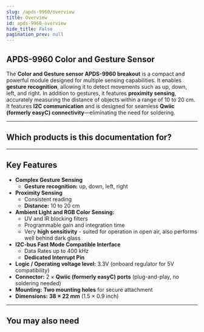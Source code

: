 ```yaml
---
slug: /apds-9960/overview
title: Overview
id: apds-9960-overview 
hide_title: False
pagination_prev: null
---
```


## APDS-9960 Color and Gesture Sensor

The **Color and Gesture sensor APDS-9960 breakout** is a compact and powerful module designed for multiple sensing capabilities. It enables **gesture recognition**, allowing it to detect movements such as up, down, left, and right. In addition to gestures, it features **proximity sensing**, accurately measuring the distance of objects within a range of 10 to 20 cm. It features **I2C communication** and is designed for seamless **Qwiic (formerly easyC) connectivity**—eliminating the need for soldering.


<CenteredImage src="/img/apds-9960/333002.jpg" alt="apds9960 Color and Gesture Sensor" caption="APDS-9960 Color and Gesture Sensor" />

---

## Which products is this documentation for?

<QuickLink 
  title="Color and Gesture sensor APDS-9960 breakout" 
  description="333002"
  url="https://soldered.com/product/color-gesture-sensor-apds-9960-breakout/"
  image="/img/apds9960/333002.jpg" 
/>


---

## Key Features
- **Complex Gesture Sensing**
  - **Gesture recognition:** up, down, left, right
- **Proximity Sensing**
  - Consistent reading
  - **Distance:** 10 to 20 cm
- **Ambient Light and RGB Color Sensing:**  
  - UV and IR blocking filters
  - Programmable gain and integration time
  - Very **high sensitivity** - suited for operation in open air, also performs well behind dark glass
- **I2C-bus Fast Mode Compatible Interface**
  - Data Rates up to 400 kHz
  - **Dedicated Interrupt Pin**
- **Logic / Operating voltage level:** 3.3V (onboard regulator for 5V compatibility)  
- **Connector:** 2 × **Qwiic (formerly easyC) ports** (plug-and-play, no soldering needed)  
- **Mounting:** **Two mounting holes** for secure attachment  
- **Dimensions:** **38 × 22 mm** (1.5 × 0.9 inch)  

---

## You may also need

<QuickLink 
  title="Qwiic cable" 
  description="Qwiic (formerly easyC) compatible cables with connectors on both ends, available in various lengths."
  url="https://soldered.com/product/easyc-cable/"
  image="/img/333311.webp" 
/>  